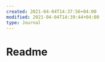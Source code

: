 ```yaml
---
created: 2021-04-04T14:37:56+04:00
modified: 2021-04-04T14:39:44+04:00
type: Journal
---
```


# Readme


